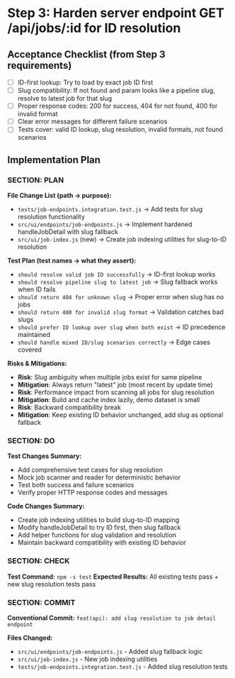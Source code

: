 # Step 3: Harden server endpoint GET /api/jobs/:id for ID resolution

## Acceptance Checklist (from Step 3 requirements)

- [ ] ID-first lookup: Try to load by exact job ID first
- [ ] Slug compatibility: If not found and param looks like a pipeline slug, resolve to latest job for that slug
- [ ] Proper response codes: 200 for success, 404 for not found, 400 for invalid format
- [ ] Clear error messages for different failure scenarios
- [ ] Tests cover: valid ID lookup, slug resolution, invalid formats, not found scenarios

## Implementation Plan

### SECTION: PLAN

**File Change List (path → purpose):**

- `tests/job-endpoints.integration.test.js` → Add tests for slug resolution functionality
- `src/ui/endpoints/job-endpoints.js` → Implement hardened handleJobDetail with slug fallback
- `src/ui/job-index.js` (new) → Create job indexing utilities for slug-to-ID resolution

**Test Plan (test names → what they assert):**

- `should resolve valid job ID successfully` → ID-first lookup works
- `should resolve pipeline slug to latest job` → Slug fallback works when ID fails
- `should return 404 for unknown slug` → Proper error when slug has no jobs
- `should return 400 for invalid slug format` → Validation catches bad slugs
- `should prefer ID lookup over slug when both exist` → ID precedence maintained
- `should handle mixed ID/slug scenarios correctly` → Edge cases covered

**Risks & Mitigations:**

- **Risk**: Slug ambiguity when multiple jobs exist for same pipeline
- **Mitigation**: Always return "latest" job (most recent by update time)
- **Risk**: Performance impact from scanning all jobs for slug resolution
- **Mitigation**: Build and cache index lazily, demo dataset is small
- **Risk**: Backward compatibility break
- **Mitigation**: Keep existing ID behavior unchanged, add slug as optional fallback

### SECTION: DO

**Test Changes Summary:**

- Add comprehensive test cases for slug resolution
- Mock job scanner and reader for deterministic behavior
- Test both success and failure scenarios
- Verify proper HTTP response codes and messages

**Code Changes Summary:**

- Create job indexing utilities to build slug-to-ID mapping
- Modify handleJobDetail to try ID first, then slug fallback
- Add helper functions for slug validation and resolution
- Maintain backward compatibility with existing ID behavior

### SECTION: CHECK

**Test Command:** `npm -s test`
**Expected Results:** All existing tests pass + new slug resolution tests pass

### SECTION: COMMIT

**Conventional Commit:** `feat(api): add slug resolution to job detail endpoint`

**Files Changed:**

- `src/ui/endpoints/job-endpoints.js` - Added slug fallback logic
- `src/ui/job-index.js` - New job indexing utilities
- `tests/job-endpoints.integration.test.js` - Added slug resolution tests
